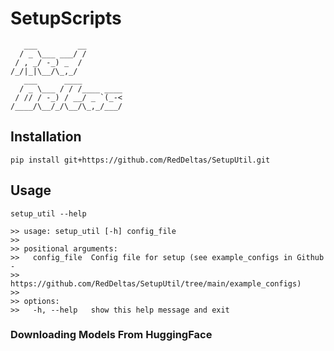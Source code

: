 # SetupScripts
```
   ___         __        
  / _ \___ ___/ /        
 / , _/ -_) _  /         
/_/|_|\__/\_,_/          
   ___      ____         
  / _ \___ / / /____ ____
 / // / -_) / __/ _ `(_-<
/____/\__/_/\__/\_,_/___/
```
## Installation
```
pip install git+https://github.com/RedDeltas/SetupUtil.git
```

## Usage
```
setup_util --help

>> usage: setup_util [-h] config_file
>>
>> positional arguments:
>>   config_file  Config file for setup (see example_configs in Github -
>>                https://github.com/RedDeltas/SetupUtil/tree/main/example_configs)
>>
>> options:
>>   -h, --help   show this help message and exit
```

### Downloading Models From HuggingFace

